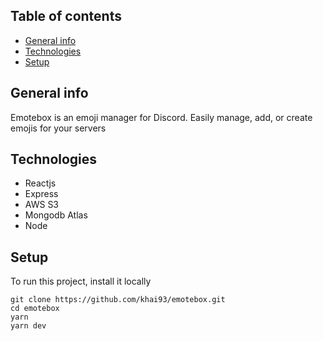 ## Table of contents
* [General info](#general-info)
* [Technologies](#technologies)
* [Setup](#setup)

## General info
Emotebox is an emoji manager for Discord. Easily manage, add, or create emojis for your servers

## Technologies
* Reactjs
* Express
* AWS S3
* Mongodb Atlas
* Node

## Setup
To run this project, install it locally
```
git clone https://github.com/khai93/emotebox.git
cd emotebox
yarn
yarn dev
```
